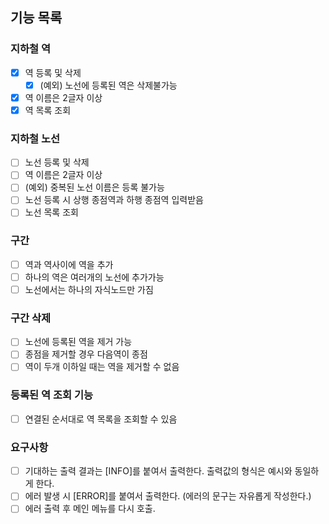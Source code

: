 ## 기능 목록

### 지하철 역
- [X] 역 등록 및 삭제
  - [X] (예외) 노선에 등록된 역은 삭제불가능  
- [X] 역 이름은 2글자 이상
- [X] 역 목록 조회

### 지하철 노선
- [ ] 노선 등록 및 삭제
- [ ] 역 이름은 2글자 이상
- [ ] (예외) 중복된 노선 이름은 등록 불가능
- [ ] 노선 등록 시 상행 종점역과 하행 종점역 입력받음
- [ ] 노선 목록 조회

### 구간 
- [ ] 역과 역사이에 역을 추가
- [ ] 하나의 역은 여러개의 노선에 추가가능
- [ ] 노선에서는 하나의 자식노드만 가짐

### 구간 삭제
- [ ] 노선에 등록된 역을 제거 가능
- [ ] 종점을 제거할 경우 다음역이 종점
- [ ] 역이 두개 이하일 때는 역을 제거할 수 없음

### 등록된 역 조회 기능
- [ ] 연결된 순서대로 역 목록을 조회할 수 있음

### 요구사항
- [ ] 기대하는 출력 결과는 [INFO]를 붙여서 출력한다. 출력값의 형식은 예시와 동일하게 한다.
- [ ] 에러 발생 시 [ERROR]를 붙여서 출력한다. (에러의 문구는 자유롭게 작성한다.)
- [ ] 에러 출력 후 메인 메뉴를 다시 호출.